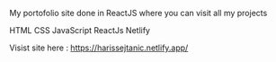 My portofolio site done in ReactJS where you can visit all my projects

HTML CSS JavaScript ReactJs Netlify

Visist site here : https://harissejtanic.netlify.app/
